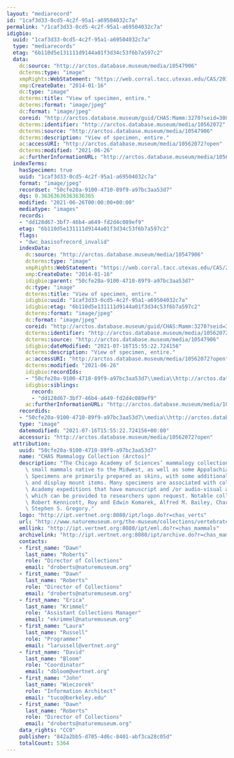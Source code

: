 ```yaml
---
layout: "mediarecord"
id: "1caf3d33-0cd5-4c2f-95a1-a69504032c7a"
permalink: "/1caf3d33-0cd5-4c2f-95a1-a69504032c7a"
idigbio:
  uuid: "1caf3d33-0cd5-4c2f-95a1-a69504032c7a"
  type: "mediarecords"
  etag: "6b110d5e131111d9144a01f3d34c53f6b7a597c2"
  data:
    dc:source: "http://arctos.database.museum/media/10547906"
    dcterms:type: "image"
    xmpRights:WebStatement: "https://web.corral.tacc.utexas.edu/CAS/20161217-02/jpg/chas_mamm_3270.1.jpg"
    xmp:CreateDate: "2014-01-16"
    dc:type: "image"
    dcterms:title: "View of specimen, entire."
    dcterms:format: "image/jpeg"
    dc:format: "image/jpeg"
    coreid: "http://arctos.database.museum/guid/CHAS:Mamm:3270?seid=3087509"
    dcterms:identifier: "http://arctos.database.museum/media/10562072"
    dcterms:source: "http://arctos.database.museum/media/10547906"
    dcterms:description: "View of specimen, entire."
    ac:accessURI: "http://arctos.database.museum/media/10562072?open"
    dcterms:modified: "2021-06-26"
    ac:furtherInformationURL: "http://arctos.database.museum/media/10562072"
  indexTerms:
    hasSpecimen: true
    uuid: "1caf3d33-0cd5-4c2f-95a1-a69504032c7a"
    format: "image/jpeg"
    recordset: "50cfe20a-9100-4710-89f9-a97bc3aa53d7"
    dqs: 0.36363636363636365
    modified: "2021-06-26T00:00:00+00:00"
    mediatype: "images"
    records:
    - "dd128d67-3bf7-46b4-a649-fd2d4c089ef9"
    etag: "6b110d5e131111d9144a01f3d34c53f6b7a597c2"
    flags:
    - "dwc_basisofrecord_invalid"
    indexData:
      dc:source: "http://arctos.database.museum/media/10547906"
      dcterms:type: "image"
      xmpRights:WebStatement: "https://web.corral.tacc.utexas.edu/CAS/20161217-02/jpg/chas_mamm_3270.1.jpg"
      xmp:CreateDate: "2014-01-16"
      idigbio:parent: "50cfe20a-9100-4710-89f9-a97bc3aa53d7"
      dc:type: "image"
      dcterms:title: "View of specimen, entire."
      idigbio:uuid: "1caf3d33-0cd5-4c2f-95a1-a69504032c7a"
      idigbio:etag: "6b110d5e131111d9144a01f3d34c53f6b7a597c2"
      dcterms:format: "image/jpeg"
      dc:format: "image/jpeg"
      coreid: "http://arctos.database.museum/guid/CHAS:Mamm:3270?seid=3087509"
      dcterms:identifier: "http://arctos.database.museum/media/10562072"
      dcterms:source: "http://arctos.database.museum/media/10547906"
      idigbio:dateModified: "2021-07-16T15:55:22.724156"
      dcterms:description: "View of specimen, entire."
      ac:accessURI: "http://arctos.database.museum/media/10562072?open"
      dcterms:modified: "2021-06-26"
      idigbio:recordIds:
      - "50cfe20a-9100-4710-89f9-a97bc3aa53d7\\media\\http://arctos.database.museum/media/10562072"
      idigbio:siblings:
        record:
        - "dd128d67-3bf7-46b4-a649-fd2d4c089ef9"
      ac:furtherInformationURL: "http://arctos.database.museum/media/10562072"
    recordids:
    - "50cfe20a-9100-4710-89f9-a97bc3aa53d7\\media\\http://arctos.database.museum/media/10562072"
    type: "image"
    datemodified: "2021-07-16T15:55:22.724156+00:00"
    accessuri: "http://arctos.database.museum/media/10562072?open"
  attribution:
    uuid: "50cfe20a-9100-4710-89f9-a97bc3aa53d7"
    name: "CHAS Mammalogy Collection (Arctos)"
    description: "The Chicago Academy of Sciences’ mammalogy collection contains mostly\
      \ small mammals native to the Midwest, as well as some Appalachian species.\
      \ Specimens are primarily prepared as skins, with some additional osteological\
      \ and display mount items. Many specimens are associated with collectors or\
      \ Academy expeditions that have manuscript and /or audio-visual archival material,\
      \ which can be provided to researchers upon request. Notable collectors include\
      \ Robert Kennicott, Roy and Edwin Komarek, Alfred M. Bailey, Charles D. Brower,\
      \ Stephen S. Gregory."
    logo: "http://ipt.vertnet.org:8080/ipt/logo.do?r=chas_verts"
    url: "http://www.naturemuseum.org/the-museum/collections/vertebrates"
    emllink: "http://ipt.vertnet.org:8080/ipt/eml.do?r=chas_mammals"
    archivelink: "http://ipt.vertnet.org:8080/ipt/archive.do?r=chas_mammals"
    contacts:
    - first_name: "Dawn"
      last_name: "Roberts"
      role: "Director of Collections"
      email: "droberts@naturemuseum.org"
    - first_name: "Dawn"
      last_name: "Roberts"
      role: "Director of Collections"
      email: "droberts@naturemuseum.org"
    - first_name: "Erica"
      last_name: "Krimmel"
      role: "Assistant Collections Manager"
      email: "ekrimmel@naturemuseum.org"
    - first_name: "Laura"
      last_name: "Russell"
      role: "Programmer"
      email: "larussell@vertnet.org"
    - first_name: "David"
      last_name: "Bloom"
      role: "Coordinator"
      email: "dbloom@vertnet.org"
    - first_name: "John"
      last_name: "Wieczorek"
      role: "Information Architect"
      email: "tuco@berkeley.edu"
    - first_name: "Dawn"
      last_name: "Roberts"
      role: "Director of Collections"
      email: "droberts@naturemuseum.org"
    data_rights: "CC0"
    publisher: "842a2bb5-d705-4d6c-8401-abf3ca28c05d"
    totalCount: 5364
---
```

